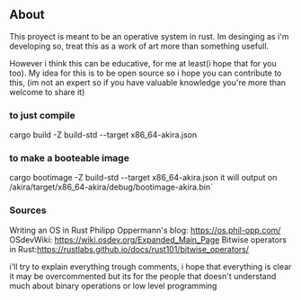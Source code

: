## About
This proyect is meant to be an operative system in rust.
Im desinging as i'm developing so, treat this as a work of art more than something usefull.

However i think this can be educative, for me at least(i hope that for you too).
My idea for this is to be open source so i hope you can contribute to this, (im not an expert so 
if you have valuable knowledge you're more than welcome to share it)



### to just compile
cargo build -Z build-std --target x86_64-akira.json

### to make a booteable image
cargo bootimage -Z build-std --target x86_64-akira.json
it will output on /akira/target/x86_64-akira/debug/bootimage-akira.bin`


### Sources
Writing an OS in Rust Philipp Oppermann's blog: https://os.phil-opp.com/
OSdevWiki: https://wiki.osdev.org/Expanded_Main_Page
Bitwise operators in Rust:https://rustlabs.github.io/docs/rust101/bitwise_operators/



i'll try to explain everything trough comments, i hope that everything is clear
it may be overcommented but its for the people that doesn't understand much about binary operations or low level programming
